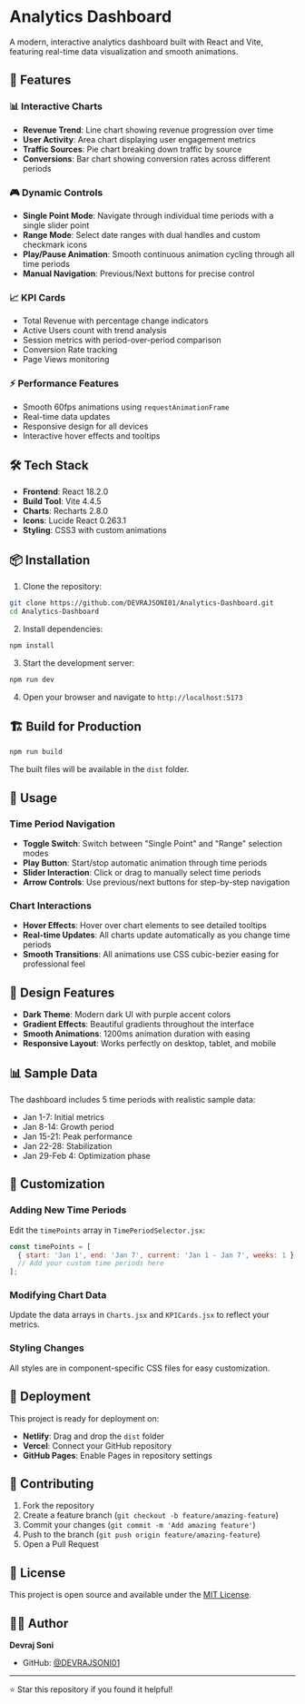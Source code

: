 # Analytics Dashboard

A modern, interactive analytics dashboard built with React and Vite, featuring real-time data visualization and smooth animations.

## 🚀 Features

### 📊 Interactive Charts
- **Revenue Trend**: Line chart showing revenue progression over time
- **User Activity**: Area chart displaying user engagement metrics
- **Traffic Sources**: Pie chart breaking down traffic by source
- **Conversions**: Bar chart showing conversion rates across different periods

### 🎮 Dynamic Controls
- **Single Point Mode**: Navigate through individual time periods with a single slider point
- **Range Mode**: Select date ranges with dual handles and custom checkmark icons
- **Play/Pause Animation**: Smooth continuous animation cycling through all time periods
- **Manual Navigation**: Previous/Next buttons for precise control

### 📈 KPI Cards
- Total Revenue with percentage change indicators
- Active Users count with trend analysis
- Session metrics with period-over-period comparison
- Conversion Rate tracking
- Page Views monitoring

### ⚡ Performance Features
- Smooth 60fps animations using `requestAnimationFrame`
- Real-time data updates
- Responsive design for all devices
- Interactive hover effects and tooltips

## 🛠️ Tech Stack

- **Frontend**: React 18.2.0
- **Build Tool**: Vite 4.4.5
- **Charts**: Recharts 2.8.0
- **Icons**: Lucide React 0.263.1
- **Styling**: CSS3 with custom animations

## 📦 Installation

1. Clone the repository:
```bash
git clone https://github.com/DEVRAJSONI01/Analytics-Dashboard.git
cd Analytics-Dashboard
```

2. Install dependencies:
```bash
npm install
```

3. Start the development server:
```bash
npm run dev
```

4. Open your browser and navigate to `http://localhost:5173`

## 🏗️ Build for Production

```bash
npm run build
```

The built files will be available in the `dist` folder.

## 📱 Usage

### Time Period Navigation
- **Toggle Switch**: Switch between "Single Point" and "Range" selection modes
- **Play Button**: Start/stop automatic animation through time periods
- **Slider Interaction**: Click or drag to manually select time periods
- **Arrow Controls**: Use previous/next buttons for step-by-step navigation

### Chart Interactions
- **Hover Effects**: Hover over chart elements to see detailed tooltips
- **Real-time Updates**: All charts update automatically as you change time periods
- **Smooth Transitions**: All animations use CSS cubic-bezier easing for professional feel

## 🎨 Design Features

- **Dark Theme**: Modern dark UI with purple accent colors
- **Gradient Effects**: Beautiful gradients throughout the interface
- **Smooth Animations**: 1200ms animation duration with easing
- **Responsive Layout**: Works perfectly on desktop, tablet, and mobile

## 📊 Sample Data

The dashboard includes 5 time periods with realistic sample data:
- Jan 1-7: Initial metrics
- Jan 8-14: Growth period  
- Jan 15-21: Peak performance
- Jan 22-28: Stabilization
- Jan 29-Feb 4: Optimization phase

## 🔧 Customization

### Adding New Time Periods
Edit the `timePoints` array in `TimePeriodSelector.jsx`:

```javascript
const timePoints = [
  { start: 'Jan 1', end: 'Jan 7', current: 'Jan 1 - Jan 7', weeks: 1 },
  // Add your custom time periods here
];
```

### Modifying Chart Data
Update the data arrays in `Charts.jsx` and `KPICards.jsx` to reflect your metrics.

### Styling Changes
All styles are in component-specific CSS files for easy customization.

## 🚀 Deployment

This project is ready for deployment on:
- **Netlify**: Drag and drop the `dist` folder
- **Vercel**: Connect your GitHub repository
- **GitHub Pages**: Enable Pages in repository settings

## 🤝 Contributing

1. Fork the repository
2. Create a feature branch (`git checkout -b feature/amazing-feature`)
3. Commit your changes (`git commit -m 'Add amazing feature'`)
4. Push to the branch (`git push origin feature/amazing-feature`)
5. Open a Pull Request

## 📄 License

This project is open source and available under the [MIT License](LICENSE).

## 👨‍💻 Author

**Devraj Soni**
- GitHub: [@DEVRAJSONI01](https://github.com/DEVRAJSONI01)

---

⭐ Star this repository if you found it helpful!
